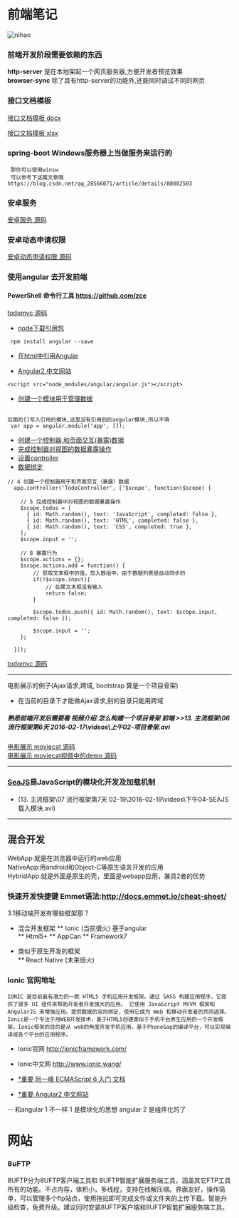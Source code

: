 # 前端笔记

![nihao](https://github.com/252590770/-/blob/master/images/kai-fa-yi-lai.png)

### 前端开发阶段需要依赖的东西

__http-server__ 是在本地架起一个网页服务器,方便开发者预览效果   
__browser-sync__ 除了具有http-server的功能外,还能同时调试不同的网页

### 接口文档模板 

[接口文档模板   docx](https://github.com/252590770/-/blob/master/demo/API接口模板/接口模板.docx)
    
[接口文档模板   xlsx](https://github.com/252590770/-/blob/master/demo/API接口模板/接口模板.xlsx)


###  spring-boot  Windows服务器上当做服务来运行的       

```  
 那你可以使用winsw     
 可以参考下这篇文章哦 https://blog.csdn.net/qq_28566071/article/details/80882503 
```  

### 安卓服务 

[安卓服务   源码](https://github.com/252590770/-/blob/master/demo/TelCar.zip)

### 安卓动态申请权限  

[安卓动态申请权限   源码](https://github.com/252590770/-/blob/master/demo/安卓动态申请权限.zip)

### 使用angular 去开发前端

#### PowerShell 命令行工具    https://github.com/zce

[todomvc 源码](https://github.com/252590770/-/blob/master/demo/todomvc.zip)

* [node下载引用包](#a)

```
 npm install angular --save
``` 

* [在html中引用Angular](#a)

* [Angular2 中文网站](https://www.angular.cn/)    

```
<script src="node_modules/angular/angular.js"></script>

```

* [创建一个模块用于管理数据](#a)
```

后面的[]写入引用的模块,这里没有引用别的angular模块,所以不填
 var app = angular.module('app', []);
```
* [创建一个控制器,和页面交互(暴露)数据](#a)
* [完成控制器对视图的数据暴露操作](#a)
* [设置controller](#a)
* [数据绑定](#a)
```
// 4 创建一个控制器用于和界面交互（暴露）数据
  app.controller('TodoController', ['$scope', function($scope) {

    // 5 完成控制器中对视图的数据暴露操作
    $scope.todos = [
      { id: Math.random(), text: 'JavaScript', completed: false },
      { id: Math.random(), text: 'HTML', completed: false },
      { id: Math.random(), text: 'CSS', completed: true },
    ];
    $scope.input = '';

    // 8 暴露行为
    $scope.actions = {};
    $scope.actions.add = function() {
    	// 获取文本框中的值，加入数组中，由于数据列表是自动同步的
    	if(!$scope.input){
    		// 如果文本框没有输入
    		return false;
    	}

    	$scope.todos.push({ id: Math.random(), text: $scope.input, completed: false });

    	$scope.input = '';
    };

  }]);
```

[todomvc 源码](https://github.com/252590770/-/blob/master/demo/todomvc.zip)

-----------

电影展示的例子(Ajax请求,跨域, bootstrap 算是一个项目骨架)

* 在当前的目录下才能做Ajax请求,别的目录只能用跨域

##### 熟悉前端开发后需要看   视频介绍:怎么构建一个项目骨架   前端  >>13. 主流框架\06 流行框架第6天 2016-02-17\videos\上午02-项目骨架.avi

[电影展示 moviecat   源码](https://github.com/252590770/-/blob/master/demo/moviecat.zip)    
[电影展示 moviecat视频中的demo   源码](https://github.com/252590770/-/blob/master/demo/moviecat视频中的demo.zip)


-----------



###  [SeaJS](#a)是JavaScript的模块化开发及加载机制 

*  (13. 主流框架\07 流行框架第7天 02-19\2016-02-19\videos\下午04-SEAJS载入模块.avi)


------------------------






## 混合开发


WebApp:就是在浏览器中运行的web应用   
NativeApp:用android和Object-C等原生语言开发的应用   
HybridApp:就是外面是原生的壳，里面是webapp应用，兼具2者的优势   

### 快速开发快捷键  Emmet语法:http://docs.emmet.io/cheat-sheet/


3.1移动端开发有哪些框架那？

* 混合开发框架
	** Ionic (当前很火) 基于angular   
	** Html5+
	** AppCan
	** Framework7

	
* 类似于原生开发的框架	
	** React Native  (未来很火)

	
	
	
	
	
###	Ionic 官网地址  

    IONIC 是目前最有潜力的一款 HTML5 手机应用开发框架。通过 SASS 构建应用程序，它提供了很多 UI 组件来帮助开发者开发强大的应用。 它使用 JavaScript MVVM 框架和 AngularJS 来增强应用。提供数据的双向绑定，使用它成为 Web 和移动开发者的共同选择。Ionic是一个专注于用WEB开发技术，基于HTML5创建类似于手机平台原生应用的一个开发框架。Ionic框架的目的是从 web的角度开发手机应用，基于PhoneGap的编译平台，可以实现编译成各个平台的应用程序。


* Ionic官网 http://ionicframework.com/  

* Ionic中文网 http://www.ionic.wang/  





* [*重要 阮一峰  ECMAScript 6 入门   文档](http://es6.ruanyifeng.com/)   

* [*重要 Angular2 中文网站 ](https://www.angular.cn/) 

-- 和angular 1  不一样  1 是模块化的思想    angular 2 是组件化的了




# 网站

### 8uFTP  

8UFTP分为8UFTP客户端工具和 8UFTP智能扩展服务端工具，涵盖其它FTP工具所有的功能。不占内存，体积小，多线程，支持在线解压缩。界面友好，操作简单，可以管理多个ftp站点，使用拖拉即可完成文件或文件夹的上传下载。智能升级检查，免费升级。建议同时安装8UFTP客户端和8UFTP智能扩展服务端工具。


